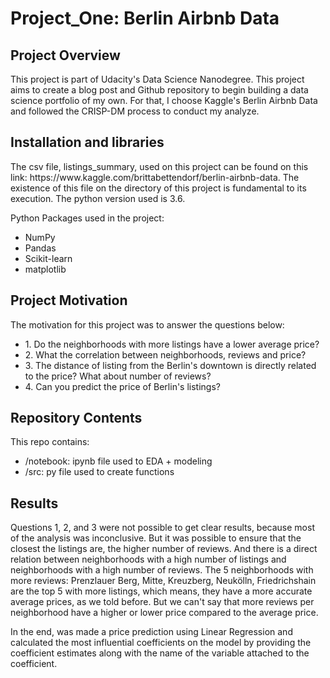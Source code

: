 <h1>Project_One:  Berlin Airbnb Data </h1>
<h2>Project Overview</h2>
<p>This project is part of Udacity's Data Science Nanodegree. This project aims to create a blog post and Github repository to
begin building a data science portfolio of my own. For that, I choose Kaggle's Berlin Airbnb Data and
followed the CRISP-DM process to conduct my analyze.</p>
<h2>Installation and libraries</h2>
  The csv file, listings_summary, used on this project can be found on this link: https://www.kaggle.com/brittabettendorf/berlin-airbnb-data. The existence of this file on the directory of this project is fundamental to its execution. The python version used is 3.6.
  <p> Python Packages used in the project: </p>
<ul>
<li>NumPy</li>
<li>Pandas</li>
<li>Scikit-learn</li>
<li>matplotlib</li>
</ul>
<h2>Project Motivation</h2>
<p>The motivation for this project was to answer the questions below:
<ul>
  <li> 1. Do the neighborhoods with more listings have a lower average price? </li> 
  <li> 2. What the correlation between neighborhoods, reviews and price?</li>
  <li> 3. The distance of listing from the Berlin's downtown is directly related to the price? What about number of reviews?</li>
  <li> 4. Can you predict the price of Berlin's listings?</li>
</ul>
<h2>Repository Contents</h2>
  <p>This repo contains:</p>
    <ul>
      <li>/notebook:  ipynb file used to EDA + modeling  </li>
      <li>/src:  py file used to create functions  </li>
    </ul>
<h2>Results</h2>
  <p>Questions 1, 2, and 3 were not possible to get clear results, because most of the analysis was inconclusive. But it was possible to ensure that the closest the listings are, the higher number of reviews. And there is a direct relation between neighborhoods with a high number of listings and neighborhoods with a high number of reviews. The 5 neighborhoods with more reviews: Prenzlauer Berg, Mitte, Kreuzberg, Neukölln, Friedrichshain are the top 5 with more listings, which means, they have a more accurate average prices, as we told before. But we can't say that more reviews per neighborhood have a higher or lower price compared to the average price.</p>
  <p>In the end, was made a price prediction using Linear Regression and calculated the most influential coefficients on the model by providing the coefficient estimates along with the name of the variable attached to the coefficient.</p>


